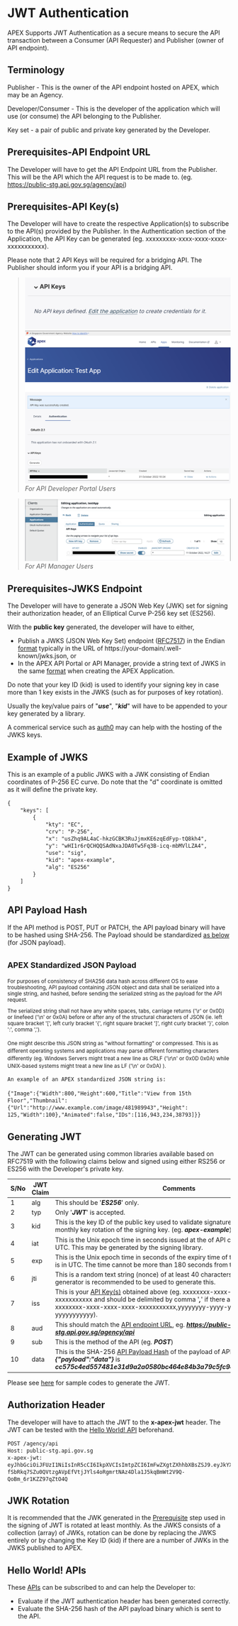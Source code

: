 # JWT Authentication

APEX Supports JWT Authentication as a secure means to secure the API transaction between a Consumer (API Requester) and Publisher (owner of API endpoint).

## Terminology

Publisher - This is the owner of the API endpoint hosted on APEX, which may be an Agency.

Developer/Consumer - This is the developer of the application which will use (or consume) the API belonging to the Publisher.

Key set - a pair of public and private key generated by the Developer.

## Prerequisites-API Endpoint URL

The Developer will have to get the API Endpoint URL from the Publisher. This will be the API which the API request is to be made to. (eg. <https://public-stg.api.gov.sg/agency/api>)

## Prerequisites-API Key(s)

The Developer will have to create the respective Application(s) to subscribe to the API(s) provided by the Publisher. In the Authentication section of the Application, the API Key can be generated (eg. xxxxxxxxx-xxxx-xxxx-xxxx-xxxxxxxxxxx).

Please note that 2 API Keys will be required for a bridging API. The Publisher should inform you if your API is a bridging API.

> ![Image](../dev/image/api-key-portal-1.png) ![Image](../dev/image/api-key-portal-2.png) _For API Developer Portal Users_

> ![Image](../dev/image/api-key-manager-1.png) _For API Manager Users_

## Prerequisites-JWKS Endpoint

The Developer will have to generate a JSON Web Key (JWK) set for signing their authorization header, of an Elliptical Curve P-256 key set (ES256).

With the **public key** generated, the developer will have to either,

- Publish a JWKS (JSON Web Key Set) endpoint ([RFC7517](https://www.rfc-editor.org/rfc/rfc7517#appendix-A.1)) in the Endian [format](#example-of-jwks) typically in the URL of https://your-domain/.well-known/jwks.json, or
- In the APEX API Portal or API Manager, provide a string text of JWKS in the same [format](#example-of-jwks) when creating the APEX Application.

Do note that your key ID (kid) is used to identify your signing key in case more than 1 key exists in the JWKS (such as for purposes of key rotation).

Usually the key/value pairs of "**_use_**", "**_kid_**" will have to be appended to your key generated by a library.

A commerical service such as [auth0](https://auth0.com/docs/secure/tokens/json-web-tokens/json-web-key-sets#:~:text=The%20JSON%20Web%20Key%20Set,signing%20JWTs%3A%20RS256%20and%20HS256.) may can help with the hosting of the JWKS keys.

## Example of JWKS

This is an example of a public JWKS with a JWK consisting of Endian coordinates of P-256 EC curve. Do note that the "d" coordinate is omitted as it will define the private key.

```
{
    "keys": [
        {
            "kty": "EC",
            "crv": "P-256",
            "x": "usZhq9AL4aC-hkzGCBK3RuJjmxKE6zqEdFyp-tQ8kh4",
            "y": "wHI1r6rQCHQQSAdNxaJDA0Tw5Fq3B-icq-mbMVlLZA4",
            "use": "sig",
            "kid": "apex-example",
            "alg": "ES256"
        }
    ]
}
```

<!-- TODO: Add image -->

## API Payload Hash

If the API method is POST, PUT or PATCH, the API payload binary will have to be hashed using SHA-256. The Payload should be standardized [as below](#apex-standardized-json-payload) (for JSON payload).

<!-- TODO: Optionally Include Sample Code -->

## <small>**APEX Standardized JSON Payload**

For purposes of consistency of SHA256 data hash across different OS to ease troubleshooting, API payload containing JSON object and data shall be serialized into a single string, and hashed, before sending the serialized string as the payload for the API request.

The serialized string shall not have any white spaces, tabs, carriage returns ('\r' or 0x0D) or linefeed ('\n' or 0x0A) before or after any of the structural characters of JSON (ie. left square bracket '[', left curly bracket '{', right square bracket ']', right curly bracket '}', colon ':', comma ',').

One might describe this JSON string as "without formatting" or compressed.
This is as different operating systems and applications may parse different formatting characters differently (eg. Windows Servers might treat a new line as CRLF ('\r\n' or 0x0D 0x0A) while UNIX-based systems might treat a new line as LF ('\n' or 0x0A) ).</small>

```
An example of an APEX standardized JSON string is:

{"Image":{"Width":800,"Height":600,"Title":"View from 15th Floor","Thumbnail":{"Url":"http://www.example.com/image/481989943","Height": 125,"Width":100},"Animated":false,"IDs":[116,943,234,38793]}}
```

## Generating JWT

The JWT can be generated using common libraries available based on RFC7519 with the following claims below and signed using either RS256 or ES256 with the Developer's private key.

| S/No | JWT Claim | Comments                                                                                                                                                                                                                                                 |
| ---- | --------- | -------------------------------------------------------------------------------------------------------------------------------------------------------------------------------------------------------------------------------------------------------- |
| 1    | alg       | This should be '**_ES256_**' only.                                                                                                                                                                                                       |
| 2    | typ       | Only '**_JWT_**' is accepted.                                                                                                                                                                                                                            |
| 3    | kid       | This is the key ID of the public key used to validate signature. APEX recommends monthly key rotation of the signing key. (eg. **_apex-example_**)                                                                                                       |
| 4    | iat       | This is the Unix epoch time in seconds issued at the of API call. The time zone is in UTC. This may be generated by the signing library.                                                                                                                 |
| 5    | exp       | This is the Unix epoch time in seconds of the expiry time of this JWT. The time zone is in UTC. The time cannot be more than 180 seconds from the **_iat_**.                                                                                             |
| 6    | jti       | This is a random text string (nonce) of at least 40 characters. A random UUIDv4 generator is recommended to be used to generate this.                                                                                                                    |
| 7    | iss       | This is your [API Key(s)](#prerequisites-api-keys) obtained above (eg. xxxxxxxx-xxxx-xxxx-xxxx-xxxxxxxxxxx and should be delimited by comma '**_,_**' if there are 2 keys (eg. xxxxxxxx-xxxx-xxxx-xxxx-xxxxxxxxxxx,yyyyyyyy-yyyy-yyyy-yyyy-yyyyyyyyyyy). |
| 8    | aud       | This should match the [API endpoint URL](#prerequisites-api-endpoint-url), eg. ***https://public-stg.api.gov.sg/agency/api***                                                                                                                            |
| 9    | sub       | This is the method of the API (eg. **_POST_**)                                                                                                                                                                                                           |
| 10   | data      | This is the SHA-256 [API Payload Hash](#api-payload-hash) of the payload of API.(eg. SHA-256 hash of **_{"payload":"data"}_** is **_cc575c4ed557481e31d9a2a0580bc464e84b3a79c5fc94e4fd94ba33b3e54dbc_**                                                  |

Please see [here](docs/sample-codes/jwt-auth.md) for sample codes to generate the JWT.

## Authorization Header

The developer will have to attach the JWT to the **x-apex-jwt** header. The JWT can be tested with the [Hello World! API](docs/hello-world/jwt-auth.md) beforehand.

```
POST /agency/api
Host: public-stg.api.gov.sg
x-apex-jwt: eyJhbGciOiJFUzI1NiIsInR5cCI6IkpXVCIsImtpZCI6ImFwZXgtZXhhbXBsZSJ9.eyJkYXRhIjoiY2M1NzVjNGVkNTU3NDgxZTMxZDlhMmEwNTgwYmM0NjRlODRiM2E3OWM1ZmM5NGU0ZmQ5NGJhMzNiM2U1NGRiYyIsImlhdCI6MTY2NzAyMDM2MSwiZXhwIjoxNjY3MDIwNTQxLCJhdWQiOiJodHRwczovL3B1YmxpYy1zdGcuYXBpLmdvdi5zZy9hZ2VuY3kvYXBpIiwiaXNzIjoieHh4eHh4eHgteHh4eC14eHh4LXh4eHgteHh4eHh4eHh4eHgseXl5eXl5eXkteXl5eS15eXl5LXl5eXkteXl5eXl5eXl5eXkiLCJzdWIiOiJQT1NUIiwianRpIjoiZWZhNjZlMWQtNjNjMS00MGViLWFkMWMtZmVkMTQ5OGYxMWU3In0.UzQzgMlFWJ-fSbRkq7SZu0QVtzgAVpEfVtjJYls4oRgmrtNAz4Dla1J5kqBmWt2V9Q-QoBm_6r1KZZ97qZtO4Q
```

## JWK Rotation

It is recommended that the JWK generated in the [Prerequisite](#prerequisites-jwks-endpoint) step used in the signing of JWT is rotated at least monthly. As the JWKS consists of a collection (array) of JWKs, rotation can be done by replacing the JWKS entirely or by changing the Key ID (kid) if there are a number of JWKs in the JWKS published to APEX.

## Hello World! APIs

These [APIs](docs/hello-world/jwt-auth.md) can be subscribed to and can help the Developer to:

- Evaluate if the JWT authentication header has been generated correctly.
- Evaluate the SHA-256 hash of the API payload binary which is sent to the API.
